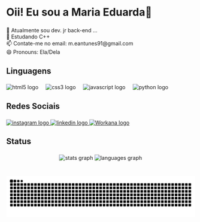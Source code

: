 <h1 align="left">Oii! Eu sou a Maria Eduarda👋</h1>

###

<p align="left">🔭 Atualmente sou dev. jr back-end ...<br>🌱 Estudando C++<br>📫 Contate-me no email: m.eantunes91@gmail.com <br>😄 Pronouns: Ela/Dela</p>

###

<h2 align="left">Linguagens</h2>

###

<div align="left">
  <img src="https://cdn.jsdelivr.net/gh/devicons/devicon/icons/html5/html5-original.svg" height="40" alt="html5 logo"  />
  <img width="12" />
  <img src="https://cdn.jsdelivr.net/gh/devicons/devicon/icons/css3/css3-original.svg" height="40" alt="css3 logo"  />
  <img width="12" />
  <img src="https://cdn.jsdelivr.net/gh/devicons/devicon/icons/javascript/javascript-original.svg" height="40" alt="javascript logo"  />
  <img width="12" />
  <img src="https://cdn.jsdelivr.net/gh/devicons/devicon@latest/icons/python/python-original.svg" height="40" alt="python logo" />
  <img width="12" />
</div>

###

<h2 align="left">Redes Sociais</h2>

###

  <a href="https://www.instagram.com/mee_marys/" target="_blank">
    <img src="https://raw.githubusercontent.com/maurodesouza/profile-readme-generator/master/src/assets/icons/social/instagram/default.svg" width="52" height="40" alt="instagram logo"  />
  </a>
  <a href="https://www.linkedin.com/in/maria-eduarda-a-r152025" target="_blank">
    <img src="https://raw.githubusercontent.com/maurodesouza/profile-readme-generator/master/src/assets/icons/social/linkedin/default.svg" width="52" height="40" alt="linkedin logo"  />
  </a>
  <a href="https://www.workana.com/freelancer/23b658957c62572b54d9aadc68099f76?utm_source=share-profile&utm_medium=email&utm_campaign=share-2025-04-12" target="_blank">
    <img src="https://encrypted-tbn0.gstatic.com/images?q=tbn:ANd9GcQ9_j-d4nNbz3-Qr7VV1Xt7TJ3J1tXp6LghUg&s" width="52" height="40" alt="Workana logo"  />
  </a>
</div>

###

<h2 align="left">Status</h2>

###



<div align="center">
  <img src="https://github-readme-stats.vercel.app/api?username=Mary-Eduarda&hide_title=false&hide_rank=false&show_icons=true&include_all_commits=true&count_private=true&disable_animations=false&theme=dracula&locale=en&hide_border=false" height="150" alt="stats graph"  />
  <img src="https://github-readme-stats.vercel.app/api/top-langs?username=Mary-Eduarda&locale=en&hide_title=false&layout=compact&card_width=320&langs_count=6&theme=dracula&hide_border=false" height="150" alt="languages graph"  />
</div>



###

<div align="left">
</div>

###

<div align="left">
</div>

###

<br clear="both">

<img src="https://raw.githubusercontent.com/Mary-Eduarda/Mary-Eduarda/output/snake.svg" alt="Snake animation" />

###
